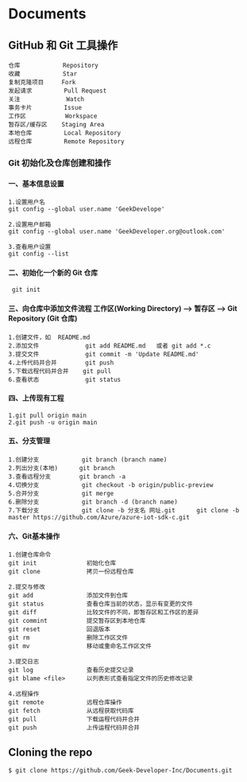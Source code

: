 # Documents
## GitHub 和 Git 工具操作
    仓库            Repository
    收藏            Star
    复制克隆项目     Fork
    发起请求         Pull Request
    关注             Watch
    事务卡片         Issue
    工作区           Workspace    
    暂存区/缓存区    Staging Area       
    本地仓库         Local Repository   
    远程仓库         Remote Repository  

### Git 初始化及仓库创建和操作

#### 一、基本信息设置
    1.设置用户名
    git config --global user.name 'GeekDevelope'

    2.设置用户邮箱
    git config --global user.name 'GeekDeveloper.org@outlook.com'

    3.查看用户设置
    git config --list

#### 二、初始化一个新的 Git 仓库
     git init

#### 三、向仓库中添加文件流程   工作区(Working Directory)   -->   暂存区    -->   Git Repository (Git 仓库)
    1.创建文件，如  README.md
    2.添加文件             git add README.md   或者 git add *.c
    3.提交文件             git commit -m 'Update README.md'
    4.上传代码并合并        git push
    5.下载远程代码并合并    git pull
    6.查看状态             git status

#### 四、上传现有工程

    1.git pull origin main
    2.git push -u origin main

#### 五、分支管理

    1.创建分支            git branch (branch name)
    2.列出分支(本地)      git branch
    3.查看远程分支        git branch -a
    4.切换分支            git checkout -b origin/public-preview
    5.合并分支            git merge
    6.删除分支            git branch -d (branch name)
    7.下载分支            git clone -b 分支名 网址.git      git clone -b master https://github.com/Azure/azure-iot-sdk-c.git

#### 六、Git基本操作

    1.创建仓库命令
    git init              初始化仓库
    git clone             拷贝一份远程仓库

    2.提交与修改
    git add               添加文件到仓库
    git status            查看仓库当前的状态，显示有变更的文件
    git diff              比较文件的不同，即暂存区和工作区的差异
    git commint           提交暂存区到本地仓库
    git reset             回退版本
    git rm                删除工作区文件
    git mv                移动或重命名工作区文件

    3.提交日志
    git log               查看历史提交记录
    git blame <file>      以列表形式查看指定文件的历史修改记录

    4.远程操作
    git remote            远程仓库操作
    git fetch             从远程获取代码库
    git pull              下载运程代码并合并
    git push              上传运程代码并合并


## Cloning the repo

    $ git clone https://github.com/Geek-Developer-Inc/Documents.git
    
